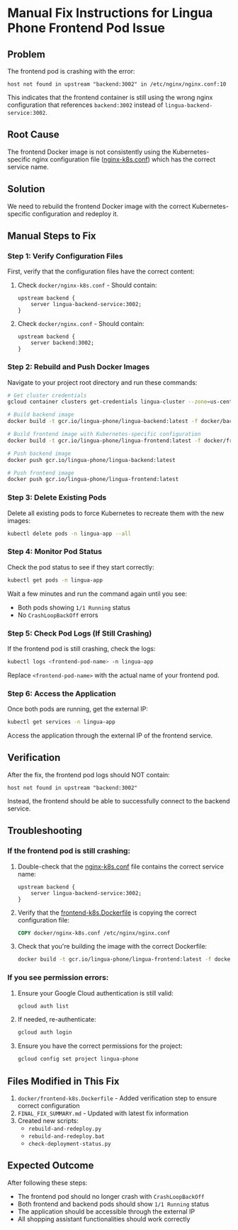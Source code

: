 # Manual Fix Instructions for Lingua Phone Frontend Pod Issue

## Problem
The frontend pod is crashing with the error:
```
host not found in upstream "backend:3002" in /etc/nginx/nginx.conf:10
```

This indicates that the frontend container is still using the wrong nginx configuration that references `backend:3002` instead of `lingua-backend-service:3002`.

## Root Cause
The frontend Docker image is not consistently using the Kubernetes-specific nginx configuration file ([nginx-k8s.conf](file:///c%3A/Users/Lenovo/Lingua-phone-monorepo/docker/nginx-k8s.conf)) which has the correct service name.

## Solution
We need to rebuild the frontend Docker image with the correct Kubernetes-specific configuration and redeploy it.

## Manual Steps to Fix

### Step 1: Verify Configuration Files

First, verify that the configuration files have the correct content:

1. Check `docker/nginx-k8s.conf` - Should contain:
   ```
   upstream backend {
       server lingua-backend-service:3002;
   }
   ```

2. Check `docker/nginx.conf` - Should contain:
   ```
   upstream backend {
       server backend:3002;
   }
   ```

### Step 2: Rebuild and Push Docker Images

Navigate to your project root directory and run these commands:

```bash
# Get cluster credentials
gcloud container clusters get-credentials lingua-cluster --zone=us-central1-a

# Build backend image
docker build -t gcr.io/lingua-phone/lingua-backend:latest -f docker/backend.Dockerfile .

# Build frontend image with Kubernetes-specific configuration
docker build -t gcr.io/lingua-phone/lingua-frontend:latest -f docker/frontend-k8s.Dockerfile .

# Push backend image
docker push gcr.io/lingua-phone/lingua-backend:latest

# Push frontend image
docker push gcr.io/lingua-phone/lingua-frontend:latest
```

### Step 3: Delete Existing Pods

Delete all existing pods to force Kubernetes to recreate them with the new images:

```bash
kubectl delete pods -n lingua-app --all
```

### Step 4: Monitor Pod Status

Check the pod status to see if they start correctly:

```bash
kubectl get pods -n lingua-app
```

Wait a few minutes and run the command again until you see:
- Both pods showing `1/1 Running` status
- No `CrashLoopBackOff` errors

### Step 5: Check Pod Logs (If Still Crashing)

If the frontend pod is still crashing, check the logs:

```bash
kubectl logs <frontend-pod-name> -n lingua-app
```

Replace `<frontend-pod-name>` with the actual name of your frontend pod.

### Step 6: Access the Application

Once both pods are running, get the external IP:

```bash
kubectl get services -n lingua-app
```

Access the application through the external IP of the frontend service.

## Verification

After the fix, the frontend pod logs should NOT contain:
```
host not found in upstream "backend:3002"
```

Instead, the frontend should be able to successfully connect to the backend service.

## Troubleshooting

### If the frontend pod is still crashing:

1. Double-check that the [nginx-k8s.conf](file:///c%3A/Users/Lenovo/Lingua-phone-monorepo/docker/nginx-k8s.conf) file contains the correct service name:
   ```
   upstream backend {
       server lingua-backend-service:3002;
   }
   ```

2. Verify that the [frontend-k8s.Dockerfile](file:///c%3A/Users/Lenovo/Lingua-phone-monorepo/docker/frontend-k8s.Dockerfile) is copying the correct configuration file:
   ```dockerfile
   COPY docker/nginx-k8s.conf /etc/nginx/nginx.conf
   ```

3. Check that you're building the image with the correct Dockerfile:
   ```bash
   docker build -t gcr.io/lingua-phone/lingua-frontend:latest -f docker/frontend-k8s.Dockerfile .
   ```

### If you see permission errors:

1. Ensure your Google Cloud authentication is still valid:
   ```bash
   gcloud auth list
   ```

2. If needed, re-authenticate:
   ```bash
   gcloud auth login
   ```

3. Ensure you have the correct permissions for the project:
   ```bash
   gcloud config set project lingua-phone
   ```

## Files Modified in This Fix

1. `docker/frontend-k8s.Dockerfile` - Added verification step to ensure correct configuration
2. `FINAL_FIX_SUMMARY.md` - Updated with latest fix information
3. Created new scripts:
   - `rebuild-and-redeploy.py`
   - `rebuild-and-redeploy.bat`
   - `check-deployment-status.py`

## Expected Outcome

After following these steps:
- The frontend pod should no longer crash with `CrashLoopBackOff`
- Both frontend and backend pods should show `1/1 Running` status
- The application should be accessible through the external IP
- All shopping assistant functionalities should work correctly